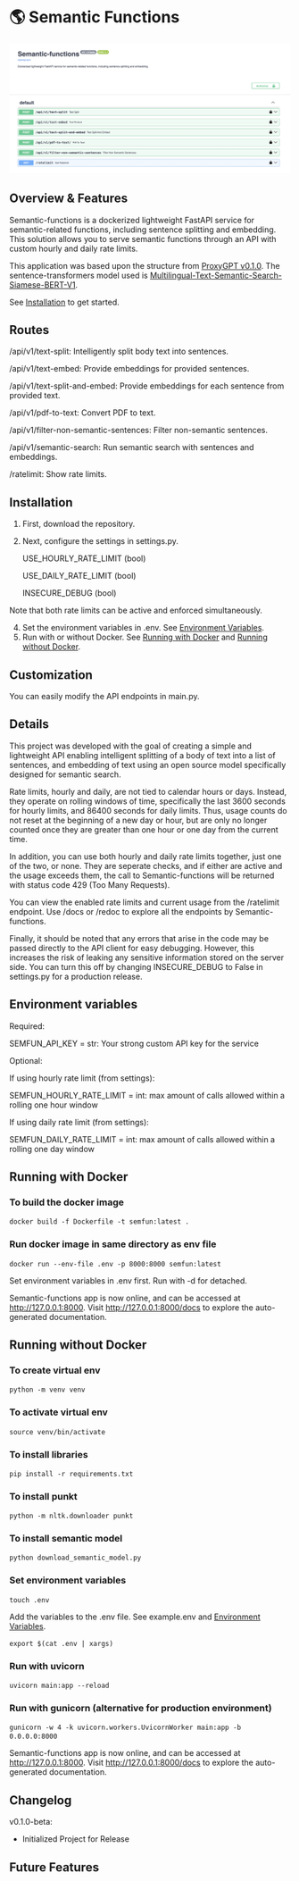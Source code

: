 # 🌎 Semantic Functions
![Semantic-functions Banner](assets/APIdoc.png)

## Overview & Features

Semantic-functions is a dockerized lightweight FastAPI service for semantic-related functions, including sentence splitting and embedding. This solution allows you to serve semantic functions through an API with custom hourly and daily rate limits.

This application was based upon the structure from [ProxyGPT v0.1.0](https://github.com/Bklieger/ProxyGPT/releases/tag/v0.1.0). The sentence-transformers model used is [Multilingual-Text-Semantic-Search-Siamese-BERT-V1](https://huggingface.co/SeyedAli/Multilingual-Text-Semantic-Search-Siamese-BERT-V1).

See [Installation](#installation) to get started.

## Routes

/api/v1/text-split: Intelligently split body text into sentences.

/api/v1/text-embed: Provide embeddings for provided sentences.

/api/v1/text-split-and-embed: Provide embeddings for each sentence from provided text.

/api/v1/pdf-to-text: Convert PDF to text.

/api/v1/filter-non-semantic-sentences: Filter non-semantic sentences.

/api/v1/semantic-search: Run semantic search with sentences and embeddings.

/ratelimit: Show rate limits.

## Installation

1. First, download the repository.
2. Next, configure the settings in settings.py.

    USE_HOURLY_RATE_LIMIT (bool)
   
    USE_DAILY_RATE_LIMIT (bool)
   
    INSECURE_DEBUG (bool)
   
Note that both rate limits can be active and enforced simultaneously.

4. Set the environment variables in .env. See [Environment Variables](#environment-variables).
5. Run with or without Docker. See [Running with Docker](#running-with-docker) and [Running without Docker](#running-without-docker).

## Customization

You can easily modify the API endpoints in main.py.

## Details

This project was developed with the goal of creating a simple and lightweight API enabling intelligent splitting of a body of text into a list of sentences, and embedding of text using an open source model specifically designed for semantic search.

Rate limits, hourly and daily, are not tied to calendar hours or days. Instead, they operate on rolling windows of time, specifically the last 3600 seconds for hourly limits, and 86400 seconds for daily limits. Thus, usage counts do not reset at the beginning of a new day or hour, but are only no longer counted once they are greater than one hour or one day from the current time.

In addition, you can use both hourly and daily rate limits together, just one of the two, or none. They are seperate checks, and if either are active and the usage exceeds them, the call to Semantic-functions will be returned with status code 429 (Too Many Requests).

You can view the enabled rate limits and current usage from the /ratelimit endpoint. Use /docs or /redoc to explore all the endpoints by Semantic-functions.

Finally, it should be noted that any errors that arise in the code may be passed directly to the API client for easy debugging. However, this increases the risk of leaking any sensitive information stored on the server side. You can turn this off by changing INSECURE_DEBUG to False in settings.py for a production release.

## Environment variables

Required:

SEMFUN_API_KEY = str: Your strong custom API key for the service

Optional:

If using hourly rate limit (from settings):

   SEMFUN_HOURLY_RATE_LIMIT = int: max amount of calls allowed within a rolling one hour window

If using daily rate limit (from settings):

   SEMFUN_DAILY_RATE_LIMIT = int: max amount of calls allowed within a rolling one day window

## Running with Docker

### To build the docker image
~~~
docker build -f Dockerfile -t semfun:latest .
~~~

### Run docker image in same directory as env file
~~~
docker run --env-file .env -p 8000:8000 semfun:latest
~~~
Set environment variables in .env first. Run with -d for detached.

Semantic-functions app is now online, and can be accessed at http://127.0.0.1:8000. Visit http://127.0.0.1:8000/docs to explore the auto-generated documentation.

## Running without Docker

### To create virtual env
~~~
python -m venv venv
~~~

### To activate virtual env
~~~
source venv/bin/activate
~~~

### To install libraries
~~~
pip install -r requirements.txt
~~~

### To install punkt
~~~
python -m nltk.downloader punkt
~~~

### To install semantic model
~~~
python download_semantic_model.py
~~~

### Set environment variables
~~~
touch .env
~~~
Add the variables to the .env file. See example.env and [Environment Variables](#environment-variables).
~~~
export $(cat .env | xargs)
~~~

### Run with uvicorn

~~~
uvicorn main:app --reload
~~~

### Run with gunicorn (alternative for production environment)

~~~
gunicorn -w 4 -k uvicorn.workers.UvicornWorker main:app -b 0.0.0.0:8000
~~~

Semantic-functions app is now online, and can be accessed at http://127.0.0.1:8000. Visit http://127.0.0.1:8000/docs to explore the auto-generated documentation.

## Changelog

v0.1.0-beta:
- Initialized Project for Release


## Future Features

